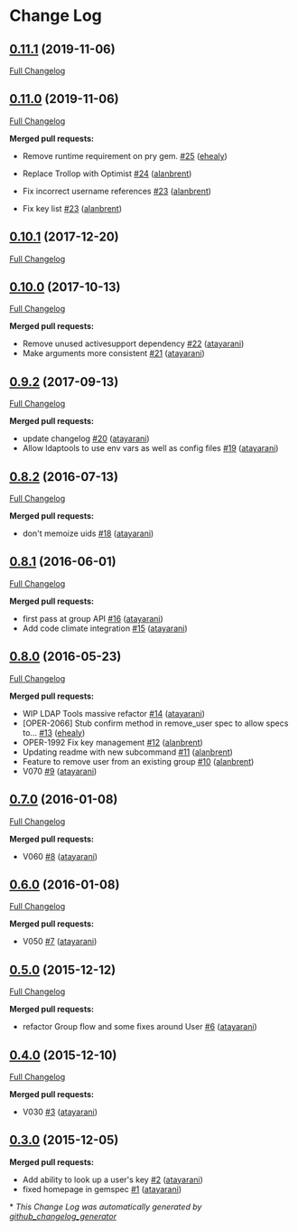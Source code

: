 # Change Log

## [0.11.1](https://github.com/Tapjoy/ldap_tools/tree/0.10.1) (2019-11-06)
[Full Changelog](https://github.com/Tapjoy/ldap_tools/compare/0.11.0...0.11.1)

## [0.11.0](https://github.com/Tapjoy/ldap_tools/tree/0.10.1) (2019-11-06)
[Full Changelog](https://github.com/Tapjoy/ldap_tools/compare/0.10.1...0.11.0)


**Merged pull requests:**

- Remove runtime requirement on pry gem. [\#25](https://github.com/Tapjoy/ldap_tools/pull/25) ([ehealy](https://github.com/ehealy))

- Replace Trollop with Optimist [\#24](https://github.com/Tapjoy/ldap_tools/pull/24) ([alanbrent](https://github.com/alanbrent))

- Fix incorrect username references [\#23](https://github.com/Tapjoy/ldap_tools/pull/23) ([alanbrent](https://github.com/alanbrent))

- Fix key list [\#23](https://github.com/Tapjoy/ldap_tools/pull/23) ([alanbrent](https://github.com/alanbrent))

## [0.10.1](https://github.com/Tapjoy/ldap_tools/tree/0.10.1) (2017-12-20)
[Full Changelog](https://github.com/Tapjoy/ldap_tools/compare/0.10.0...0.10.1)

## [0.10.0](https://github.com/Tapjoy/ldap_tools/tree/0.10.0) (2017-10-13)
[Full Changelog](https://github.com/Tapjoy/ldap_tools/compare/0.9.2...0.10.0)

**Merged pull requests:**
- Remove unused activesupport dependency [\#22](https://github.com/Tapjoy/ldap_tools/pull/22) ([atayarani](https://github.com/atayarani))
- Make arguments more consistent [\#21](https://github.com/Tapjoy/ldap_tools/pull/21) ([atayarani](https://github.com/atayarani))

## [0.9.2](https://github.com/Tapjoy/ldap_tools/tree/0.9.2) (2017-09-13)
[Full Changelog](https://github.com/Tapjoy/ldap_tools/compare/0.8.2...0.9.2)

**Merged pull requests:**

- update changelog [\#20](https://github.com/Tapjoy/ldap_tools/pull/20) ([atayarani](https://github.com/atayarani))
- Allow ldaptools to use env vars as well as config files [\#19](https://github.com/Tapjoy/ldap_tools/pull/19) ([atayarani](https://github.com/atayarani))

## [0.8.2](https://github.com/Tapjoy/ldap_tools/tree/0.8.2) (2016-07-13)
[Full Changelog](https://github.com/Tapjoy/ldap_tools/compare/0.8.1...0.8.2)

**Merged pull requests:**

- don't memoize uids [\#18](https://github.com/Tapjoy/ldap_tools/pull/18) ([atayarani](https://github.com/atayarani))

## [0.8.1](https://github.com/Tapjoy/ldap_tools/tree/0.8.1) (2016-06-01)
[Full Changelog](https://github.com/Tapjoy/ldap_tools/compare/0.8.0...0.8.1)

**Merged pull requests:**

- first pass at group API [\#16](https://github.com/Tapjoy/ldap_tools/pull/16) ([atayarani](https://github.com/atayarani))
- Add code climate integration [\#15](https://github.com/Tapjoy/ldap_tools/pull/15) ([atayarani](https://github.com/atayarani))

## [0.8.0](https://github.com/Tapjoy/ldap_tools/tree/0.8.0) (2016-05-23)
[Full Changelog](https://github.com/Tapjoy/ldap_tools/compare/0.7.0...0.8.0)

**Merged pull requests:**

- WIP LDAP Tools massive refactor [\#14](https://github.com/Tapjoy/ldap_tools/pull/14) ([atayarani](https://github.com/atayarani))
- \[OPER-2066\] Stub confirm method in remove\_user spec to allow specs to… [\#13](https://github.com/Tapjoy/ldap_tools/pull/13) ([ehealy](https://github.com/ehealy))
- OPER-1992 Fix key management [\#12](https://github.com/Tapjoy/ldap_tools/pull/12) ([alanbrent](https://github.com/alanbrent))
- Updating readme with new subcommand [\#11](https://github.com/Tapjoy/ldap_tools/pull/11) ([alanbrent](https://github.com/alanbrent))
- Feature to remove user from an existing group [\#10](https://github.com/Tapjoy/ldap_tools/pull/10) ([alanbrent](https://github.com/alanbrent))
- V070 [\#9](https://github.com/Tapjoy/ldap_tools/pull/9) ([atayarani](https://github.com/atayarani))

## [0.7.0](https://github.com/Tapjoy/ldap_tools/tree/0.7.0) (2016-01-08)
[Full Changelog](https://github.com/Tapjoy/ldap_tools/compare/0.6.0...0.7.0)

**Merged pull requests:**

- V060 [\#8](https://github.com/Tapjoy/ldap_tools/pull/8) ([atayarani](https://github.com/atayarani))

## [0.6.0](https://github.com/Tapjoy/ldap_tools/tree/0.6.0) (2016-01-08)
[Full Changelog](https://github.com/Tapjoy/ldap_tools/compare/0.5.0...0.6.0)

**Merged pull requests:**

- V050 [\#7](https://github.com/Tapjoy/ldap_tools/pull/7) ([atayarani](https://github.com/atayarani))

## [0.5.0](https://github.com/Tapjoy/ldap_tools/tree/0.5.0) (2015-12-12)
[Full Changelog](https://github.com/Tapjoy/ldap_tools/compare/0.4.0...0.5.0)

**Merged pull requests:**

- refactor Group flow and some fixes around User [\#6](https://github.com/Tapjoy/ldap_tools/pull/6) ([atayarani](https://github.com/atayarani))

## [0.4.0](https://github.com/Tapjoy/ldap_tools/tree/0.4.0) (2015-12-10)
[Full Changelog](https://github.com/Tapjoy/ldap_tools/compare/0.3.0...0.4.0)

**Merged pull requests:**

- V030 [\#3](https://github.com/Tapjoy/ldap_tools/pull/3) ([atayarani](https://github.com/atayarani))

## [0.3.0](https://github.com/Tapjoy/ldap_tools/tree/0.3.0) (2015-12-05)
**Merged pull requests:**

- Add ability to look up a user's key [\#2](https://github.com/Tapjoy/ldap_tools/pull/2) ([atayarani](https://github.com/atayarani))
- fixed homepage in gemspec [\#1](https://github.com/Tapjoy/ldap_tools/pull/1) ([atayarani](https://github.com/atayarani))



\* *This Change Log was automatically generated by [github_changelog_generator](https://github.com/skywinder/Github-Changelog-Generator)*
